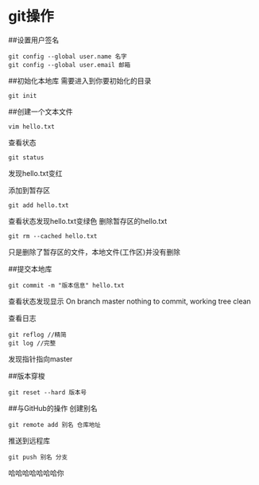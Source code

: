 # git操作
##设置用户签名
~~~
git config --global user.name 名字
git config --global user.email 邮箱
~~~
##初始化本地库
需要进入到你要初始化的目录
~~~
git init
~~~
##创建一个文本文件
~~~
vim hello.txt
~~~
查看状态
~~~
git status
~~~
发现hello.txt变红

添加到暂存区
~~~
git add hello.txt
~~~
查看状态发现hello.txt变绿色
删除暂存区的hello.txt
~~~
git rm --cached hello.txt
~~~
只是删除了暂存区的文件，本地文件(工作区)并没有删除

##提交本地库
~~~
git commit -m "版本信息" hello.txt
~~~
查看状态发现显示
On branch master
nothing to commit, working tree clean

查看日志
~~~
git reflog //精简
git log //完整
~~~
发现指针指向master


##版本穿梭
~~~
git reset --hard 版本号
~~~


##与GitHub的操作
创建别名
~~~
git remote add 别名 仓库地址
~~~
推送到远程库
~~~
git push 别名 分支
~~~

哈哈哈哈哈哈哈你



















